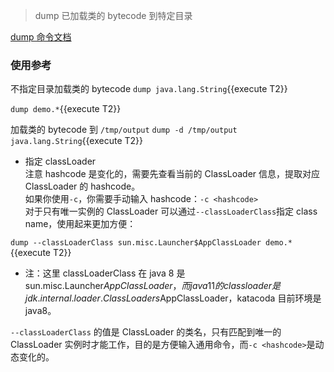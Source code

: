 > dump 已加载类的 bytecode 到特定目录

[dump 命令文档](https://arthas.aliyun.com/doc/dump.html)

### 使用参考

不指定目录加载类的 bytecode
`dump java.lang.String`{{execute T2}}

`dump demo.*`{{execute T2}}

加载类的 bytecode 到 `/tmp/output`
`dump -d /tmp/output java.lang.String`{{execute T2}}

- 指定 classLoader  
注意 hashcode 是变化的，需要先查看当前的 ClassLoader 信息，提取对应 ClassLoader 的 hashcode。  
如果你使用`-c`，你需要手动输入 hashcode：`-c <hashcode>`  
对于只有唯一实例的 ClassLoader 可以通过`--classLoaderClass`指定 class name，使用起来更加方便：

`dump --classLoaderClass sun.misc.Launcher$AppClassLoader demo.*`{{execute T2}}

- 注：这里 classLoaderClass 在 java 8 是 sun.misc.Launcher$AppClassLoader，而 java 11 的 classloader 是 jdk.internal.loader.ClassLoaders$AppClassLoader，katacoda 目前环境是 java8。

`--classLoaderClass` 的值是 ClassLoader 的类名，只有匹配到唯一的 ClassLoader 实例时才能工作，目的是方便输入通用命令，而`-c <hashcode>`是动态变化的。

